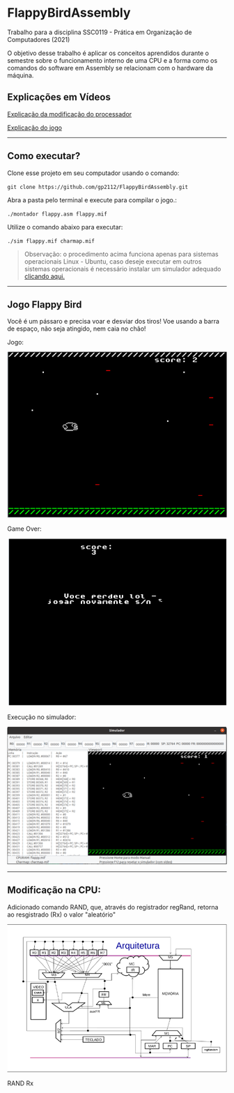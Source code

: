 # FlappyBirdAssembly
Trabalho para a disciplina SSC0119 - Prática em Organização de Computadores (2021)

O objetivo desse trabalho é aplicar os conceitos aprendidos durante o semestre sobre o funcionamento interno de uma CPU e a forma como os comandos do software em Assembly se relacionam com o hardware da 
máquina.

## Explicações em Vídeos

[Explicação da modificação do processador](https://youtu.be/qPHO3rvlrGc)

[Explicação do jogo](https://youtu.be/-Bqx55UJdX8)

---
## Como executar?

Clone esse projeto em seu computador usando o comando:

`git clone https://github.com/gp2112/FlappyBirdAssembly.git`


Abra a pasta pelo terminal e execute para compilar o jogo.:

`./montador flappy.asm flappy.mif`


Utilize o comando abaixo para executar:

`./sim flappy.mif charmap.mif`


> Observação: o procedimento acima funciona apenas para sistemas operacionais Linux - Ubuntu, caso deseje executar em outros sistemas operacionais é necessário instalar um simulador adequado [clicando aqui.](https://github.com/simoesusp/Processador-ICMC/tree/master/Simple_Simulator)
---
## Jogo Flappy Bird

Você é um pássaro e precisa voar e desviar dos tiros! Voe usando a barra de espaço, não seja atingido, nem caia no chão!

Jogo:

![image](jogo.png)

Game Over:

![image](game_over.png)

Execução no simulador:

![imagem](execucao_terminal.png)

---
## Modificação na CPU:

Adicionado comando RAND, que, através do registrador regRand, retorna ao resgistrado (Rx) o valor "aleatório"

![image](https://github.com/gp2112/FlappyBirdAssembly/blob/main/arquitetura.png)

RAND Rx


